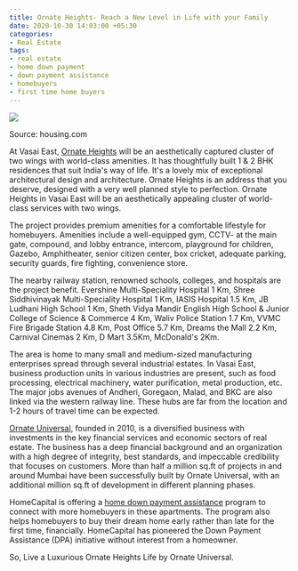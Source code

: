 ```yaml
---
title: Ornate Heights- Reach a New Level in Life with your Family
date: 2020-10-30 14:03:00 +05:30
categories:
- Real Estate
tags:
- real estate
- home down payment
- down payment assistance
- homebuyers
- first time home buyers
---
```


**[![](https://lh6.googleusercontent.com/xXFVFHiMm4e4X6EBKzdpqBGW9hFqiEjbJ6h5KQ8-uRfJwGpzcm6-C98qtkfgnXRk0FQ_SUyR0reP67S85LH0sMVjYQgfyFxVd62JHhayxp6SNSIMuqIKUhxLcfmTHXLuVrwyOlgL)](https://homecapital.in/property/709/ornate-heights-1-bhk)**

Source: housing.com

At Vasai East, [Ornate Heights](https://homecapital.in/property/709/ornate-heights-1-bhk) will be an aesthetically captured cluster of two wings with world-class amenities. It has thoughtfully built 1 & 2 BHK residences that suit India's way of life. It's a lovely mix of exceptional architectural design and architecture. Ornate Heights is an address that you deserve, designed with a very well planned style to perfection. Ornate Heights in Vasai East will be an aesthetically appealing cluster of world-class services with two wings. 

The project provides premium amenities for a comfortable lifestyle for homebuyers. Amenities include a well-equipped gym, CCTV- at the main gate, compound, and lobby entrance, intercom, playground for children, Gazebo, Amphitheater, senior citizen center, box cricket, adequate parking, security guards, fire fighting, convenience store.

The nearby railway station, renowned schools, colleges, and hospitals are the project benefit. Evershine Multi-Speciality Hospital 1 Km, Shree Siddhivinayak Multi-Speciality Hospital 1 Km, IASIS Hospital 1.5 Km, JB Ludhani High School 1 Km, Sheth Vidya Mandir English High School & Junior College of Science & Commerce 4 Km, Waliv Police Station 1.7 Km, VVMC Fire Brigade Station 4.8 Km, Post Office 5.7 Km, Dreams the Mall 2.2 Km, Carnival Cinemas 2 Km, D Mart 3.5Km, McDonald's 2Km. 

The area is home to many small and medium-sized manufacturing enterprises spread through several industrial estates. In Vasai East, business production units in various industries are present, such as food processing, electrical machinery, water purification, metal production, etc. The major jobs avenues of Andheri, Goregaon, Malad, and BKC are also linked via the western railway line. These hubs are far from the location and 1-2 hours of travel time can be expected.

[Ornate Universal](https://homecapital.in/offering/developer/ornate-universal), founded in 2010, is a diversified business with investments in the key financial services and economic sectors of real estate. The business has a deep financial background and an organization with a high degree of integrity, best standards, and impeccable credibility that focuses on customers. More than half a million sq.ft of projects in and around Mumbai have been successfully built by Ornate Universal, with an additional million sq.ft of development in different planning phases.

HomeCapital is offering a [home down payment assistance](https://homecapital.in/offering/) program to connect with more homebuyers in these apartments. The program also helps homebuyers to buy their dream home early rather than late for the first time, financially. HomeCapital has pioneered the Down Payment Assistance (DPA) initiative without interest from a homeowner. 

So, Live a Luxurious Ornate Heights Life by Ornate Universal.

